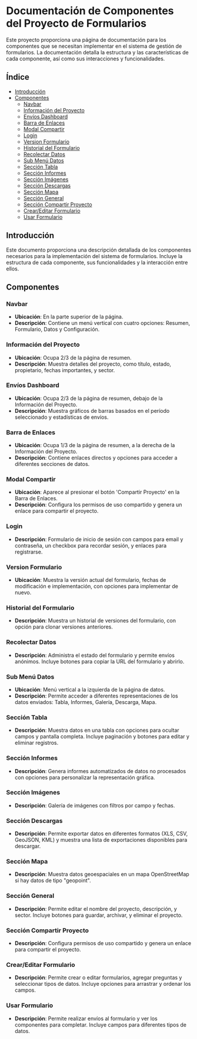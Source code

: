 # Documentación de Componentes del Proyecto de Formularios

Este proyecto proporciona una página de documentación para los componentes que se necesitan implementar en el sistema de gestión de formularios. La documentación detalla la estructura y las características de cada componente, así como sus interacciones y funcionalidades.

## Índice

- [Introducción](#introducción)
- [Componentes](#componentes)
  - [Navbar](#navbar)
  - [Información del Proyecto](#información-del-proyecto)
  - [Envíos Dashboard](#envíos-dashboard)
  - [Barra de Enlaces](#barra-de-enlaces)
  - [Modal Compartir](#modal-compartir)
  - [Login](#login)
  - [Version Formulario](#version-formulario)
  - [Historial del Formulario](#historial-del-formulario)
  - [Recolectar Datos](#recolectar-datos)
  - [Sub Menú Datos](#sub-menú-datos)
  - [Sección Tabla](#sección-tabla)
  - [Sección Informes](#sección-informes)
  - [Sección Imágenes](#sección-imágenes)
  - [Sección Descargas](#sección-descargas)
  - [Sección Mapa](#sección-mapa)
  - [Sección General](#sección-general)
  - [Sección Compartir Proyecto](#sección-compartir-proyecto)
  - [Crear/Editar Formulario](#creareditar-formulario)
  - [Usar Formulario](#usar-formulario)

## Introducción

Este documento proporciona una descripción detallada de los componentes necesarios para la implementación del sistema de formularios. Incluye la estructura de cada componente, sus funcionalidades y la interacción entre ellos.

## Componentes

### Navbar

- **Ubicación**: En la parte superior de la página.
- **Descripción**: Contiene un menú vertical con cuatro opciones: Resumen, Formulario, Datos y Configuración.

### Información del Proyecto

- **Ubicación**: Ocupa 2/3 de la página de resumen.
- **Descripción**: Muestra detalles del proyecto, como título, estado, propietario, fechas importantes, y sector.

### Envíos Dashboard

- **Ubicación**: Ocupa 2/3 de la página de resumen, debajo de la Información del Proyecto.
- **Descripción**: Muestra gráficos de barras basados en el período seleccionado y estadísticas de envíos.

### Barra de Enlaces

- **Ubicación**: Ocupa 1/3 de la página de resumen, a la derecha de la Información del Proyecto.
- **Descripción**: Contiene enlaces directos y opciones para acceder a diferentes secciones de datos.

### Modal Compartir

- **Ubicación**: Aparece al presionar el botón 'Compartir Proyecto' en la Barra de Enlaces.
- **Descripción**: Configura los permisos de uso compartido y genera un enlace para compartir el proyecto.

### Login

- **Descripción**: Formulario de inicio de sesión con campos para email y contraseña, un checkbox para recordar sesión, y enlaces para registrarse.

### Version Formulario

- **Ubicación**: Muestra la versión actual del formulario, fechas de modificación e implementación, con opciones para implementar de nuevo.

### Historial del Formulario

- **Descripción**: Muestra un historial de versiones del formulario, con opción para clonar versiones anteriores.

### Recolectar Datos

- **Descripción**: Administra el estado del formulario y permite envíos anónimos. Incluye botones para copiar la URL del formulario y abrirlo.

### Sub Menú Datos

- **Ubicación**: Menú vertical a la izquierda de la página de datos.
- **Descripción**: Permite acceder a diferentes representaciones de los datos enviados: Tabla, Informes, Galería, Descarga, Mapa.

### Sección Tabla

- **Descripción**: Muestra datos en una tabla con opciones para ocultar campos y pantalla completa. Incluye paginación y botones para editar y eliminar registros.

### Sección Informes

- **Descripción**: Genera informes automatizados de datos no procesados con opciones para personalizar la representación gráfica.

### Sección Imágenes

- **Descripción**: Galería de imágenes con filtros por campo y fechas.

### Sección Descargas

- **Descripción**: Permite exportar datos en diferentes formatos (XLS, CSV, GeoJSON, KML) y muestra una lista de exportaciones disponibles para descargar.

### Sección Mapa

- **Descripción**: Muestra datos geoespaciales en un mapa OpenStreetMap si hay datos de tipo "geopoint".

### Sección General

- **Descripción**: Permite editar el nombre del proyecto, descripción, y sector. Incluye botones para guardar, archivar, y eliminar el proyecto.

### Sección Compartir Proyecto

- **Descripción**: Configura permisos de uso compartido y genera un enlace para compartir el proyecto.

### Crear/Editar Formulario

- **Descripción**: Permite crear o editar formularios, agregar preguntas y seleccionar tipos de datos. Incluye opciones para arrastrar y ordenar los campos.

### Usar Formulario

- **Descripción**: Permite realizar envíos al formulario y ver los componentes para completar. Incluye campos para diferentes tipos de datos.
